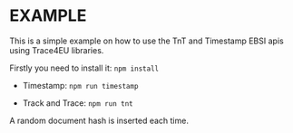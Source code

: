 # EXAMPLE

This is a simple example on how to use the TnT and Timestamp EBSI apis using Trace4EU libraries.

Firstly you need to install it:
```npm install```

- Timestamp:
```npm run timestamp```

- Track and Trace:
  ```npm run tnt```

A random document hash is inserted each time.
